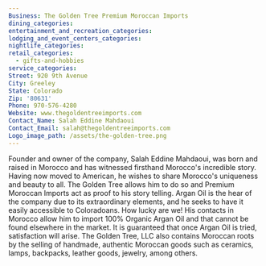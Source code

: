 ```yaml
---
Business: The Golden Tree Premium Moroccan Imports
dining_categories:
entertainment_and_recreation_categories:
lodging_and_event_centers_categories:
nightlife_categories:
retail_categories:
  - gifts-and-hobbies
service_categories:
Street: 920 9th Avenue
City: Greeley
State: Colorado
Zip: '80631'
Phone: 970-576-4280
Website: www.thegoldentreeimports.com
Contact_Name: Salah Eddine Mahdaoui
Contact_Email: salah@thegoldentreeimports.com
Logo_image_path: /assets/the-golden-tree.png
---
```



Founder and owner of the company, Salah Eddine Mahdaoui, was born and raised in Morocco and has witnessed firsthand Morocco's incredible story. Having now moved to American, he wishes to share Morocco's uniqueness and beauty to all. The Golden Tree allows him to do so and Premium Moroccan Imports act as proof to his story telling. Argan Oil is the hear of the company due to its extraordinary elements, and he seeks to have it easily accessible to Coloradoans. How lucky are we! His contacts in Morocco allow him to import 100% Organic Argan Oil and that cannot be found elsewhere in the market. It is guaranteed that once Argan Oil is tried, satisfaction will arise. The Golden Tree, LLC also contains Moroccan roots by the selling of handmade, authentic Moroccan goods such as ceramics, lamps, backpacks, leather goods, jewelry, among others.